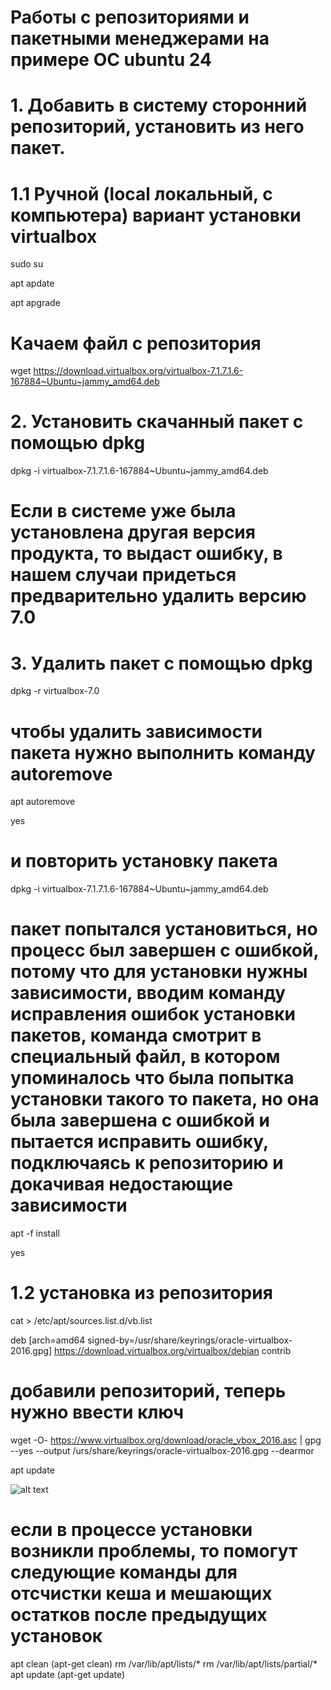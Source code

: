 # Работы с репозиториями и пакетными менеджерами на примере ОС ubuntu 24

# 1. Добавить в систему сторонний репозиторий, установить из него пакет.

# 1.1 Ручной (local локальный, с компьютера) вариант установки virtualbox

sudo su

apt apdate

apt apgrade

# Качаем файл с репозитория
wget https://download.virtualbox.org/virtualbox-7.1.7.1.6-167884~Ubuntu~jammy_amd64.deb

# 2. Установить скачанный пакет с помощью dpkg

dpkg -i virtualbox-7.1.7.1.6-167884~Ubuntu~jammy_amd64.deb

# Если в системе уже была установлена другая версия продукта, то выдаст ошибку, в нашем случаи придеться предварительно удалить версию 7.0

# 3. Удалить пакет с помощью dpkg

dpkg -r virtualbox-7.0

# чтобы удалить зависимости пакета нужно выполнить команду autoremove

apt autoremove

yes

#  и повторить установку пакета

dpkg -i virtualbox-7.1.7.1.6-167884~Ubuntu~jammy_amd64.deb

# пакет попытался установиться, но процесс был завершен с ошибкой, потому что для установки нужны зависимости, вводим команду исправления ошибок установки пакетов, команда смотрит в специальный файл, в котором упоминалось что была попытка установки такого то пакета, но она была завершена с ошибкой и пытается исправить ошибку, подключаясь к репозиторию и докачивая недостающие зависимости

apt -f install

yes

# 1.2 установка из репозитория

cat > /etc/apt/sources.list.d/vb.list

deb [arch=amd64 signed-by=/usr/share/keyrings/oracle-virtualbox-2016.gpg] https://download.virtualbox.org/virtualbox/debian <mydist> contrib

# добавили репозиторий, теперь нужно ввести ключ

wget -O- https://www.virtualbox.org/download/oracle_vbox_2016.asc | gpg --yes --output /urs/share/keyrings/oracle-virtualbox-2016.gpg --dearmor

apt update

![alt text](image.png)

# если в процессе установки возникли проблемы, то помогут следующие команды для отсчистки кеша и мешающих остатков после предыдущих установок

apt clean  (apt-get clean)
rm /var/lib/apt/lists/*
rm /var/lib/apt/lists/partial/*
apt update (apt-get update)





